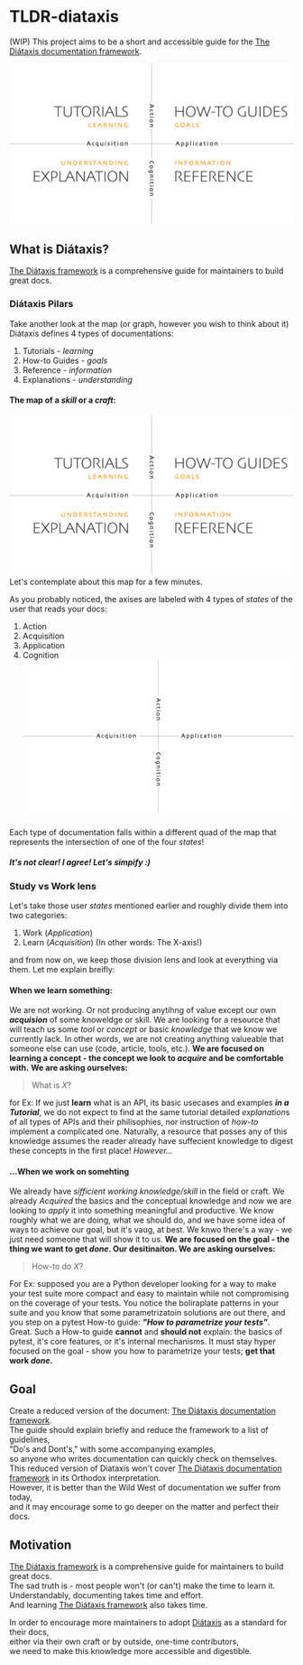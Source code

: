 # TLDR-diataxis
(WIP)
This project aims to be a short and accessible guide for the [The Diátaxis documentation framework](https://diataxis.fr/).

![Diataxis diagram](assets/diataxis.jpg)

## What is Diátaxis?
[The Diátaxis framework](https://diataxis.fr/) is a comprehensive guide for maintainers to build great docs.
### Diátaxis Pilars 
Take another look at the map (or graph, however you wish to think about it)
Diátaxis defines 4 types of documentations:
1. Tutorials - *learning*
2. How-to Guides - *goals*
3. Reference - *information*
4. Explanations - *understanding*
#### The map of a *skill* or a *craft*:
![Diataxis diagram](assets/diataxis.jpg)
Let's contemplate about this map for a few minutes. 

As you probably noticed, the axises are labeled with 4 types of *states* of the user that reads your docs:
1. Action
2. Acquisition 
3. Application
4. Cognition
![The Axises](assets/two-dimensions.png)

##### 

Each type of documentation falls within a different quad of the map that represents the intersection of one of the four *states*! 

##### It's not clear! I agree! Let's simpify :) 

### Study vs Work lens
Let's take those user *states* mentioned earlier and roughly divide them into two categories:
1. Work (*Application*)
2. Learn (*Acquisition*)
(In other words: The X-axis!)

and from now on, we keep those division lens and look at everything via them. 
Let me explain breifly: 
#### When we learn something:
We are not working. Or not producing anytihng of value except our own ***acquision*** of some knoweldge or skill.
We are looking for a resource that will teach us some *tool* or *concept* or basic *knowledge* that we know we currently lack.
In other words, we are not creating anything valueable that someone else can use (code, article, tools, etc.).
**We are focused on learning a concept - the concept we look to _acquire_ and be comfortable with.**
**We are asking ourselves:**
> What is *X*?

for Ex: 
If we just **learn** what is an API, its basic usecases and examples ***in a Tutorial***, we do not expect to find at the same tutorial detailed *explanation*s of all types of APIs and their philisophies, nor instruction of *how-to* implement a complicated one.
Naturally, a resource that posses any of this knowledge assumes the reader already have suffecient knowledge to digest these concepts in the first place!
*However...*
#### ...When we work on somehting 
We already have *sifficient working knowledge/skill* in the field or craft. 
We already *Acquired* the basics and the conceptual knowledge and now we are looking to *apply* it into something meaningful and productive.
We know roughly what we are doing, what we should do, and we have some idea of ways to achieve our goal, but it's vaug, at best. We knwo there's a way - we just need someone that will show it to us. 
**We are focused on the goal - the thing we want to get *done*. Our desitinaiton. 
We are asking ourselves:**
> How-to do *X*?

For Ex:
supposed you are a Python developer looking for a way to make your test suite more compact and easy to maintain while not compromising on the coverage of your tests. You notice the boliraplate patterns in your suite and you know that some parametrizatoin solutions are out there, and you step on a pytest How-to guide: ***"How to parametrize your tests"***. Great. 
Such a How-to guide **cannot** and **should not** explain: 
the basics of pytest, 
it's core features, 
or it's internal mechanisms.
It must stay hyper focused on the goal - show you how to parametrize your tests; **get that work *done*.**




## Goal
Create a reduced version of the document: [The Diátaxis documentation framework](https://diataxis.fr/).  
The guide should explain briefly and reduce the framework to a list of guidelines,  
"Do's and Dont's," with some accompanying examples,  
so anyone who writes documentation can quickly check on themselves.  
This reduced version of Diataxis won't cover [The Diátaxis documentation framework](https://diataxis.fr/) in its Orthodox interpretation.  
However, it is better than the Wild West of documentation we suffer from today,  
and it may encourage some to go deeper on the matter and perfect their docs.  

## Motivation
[The Diátaxis framework](https://diataxis.fr/) is a comprehensive guide for maintainers to build great docs.  
The sad truth is - most people won't (or can't) make the time to learn it.  
Understandably, documenting takes time and effort.  
And learning [The Diátaxis framework](https://diataxis.fr/) also takes time.  

In order to encourage more maintainers to adopt [Diátaxis](https://diataxis.fr/) as a standard for their docs,  
either via their own craft or by outside, one-time contributors,  
we need to make this knowledge more accessible and digestible.  
